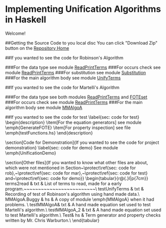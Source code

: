 # Implementing Unification Algorithms in Haskell      

Welcome!

##Getting the Source Code to you local disc
You can click "Download Zip" button on the [Repository Home](https://github.com/YueLiPicasso/unification)

##If you wanted to see the code for Robinson's Algorithm

###For the data type
see module [ReadPrintTerms](ReadPrintTerms.hs)
###For occurs check
see module [ReadPrintTerms](ReadPrintTerms.hs)
###For substitution
see module [Substitution](Substitution.hs)
###For the main algorithm body
see module [UnifyTerms](UnifyTerms.hs)

##If you wanted to see the code for Martelli's Algorithm

###For the data type
see both modules [ReadPrintTerms](ReadPrintTerms.hs) and [FOTEset](FOTEset.hs)
###For occurs check
see module [ReadPrintTerms](ReadPrintTerms.hs)
###For the main algorithm body
see module [MMAlgoA](MMAlgoA.hs)


##If you wanted to see the code for test
\label{sec: code for test}
\begin{description}
\item[For the equation generators] see module \emph{GenerateFOTE}
\item[For property inspection] see file \emph{testFunctions.hs}
\end{description}

\section[Code for Demonstration]{If you wanted to see the code for project demonstration}
\label{sec: code for demo}
See module \emph{UnificationDemo}

\section[Other files]{If you wanted to know what other files are about, which were not mentioned in Section~\protect\ref{sec: code for rob},~\protect\ref{sec: code for mar},~\protect\ref{sec: code for test} and~\protect\ref{sec: code for demo}}
\begin{tabular}{r@{.}l|p{7cm}}
terms2read & txt & List of terms to read, made for a early program.~~~~~~~~~~~~~~~~~~~~~~~~~\\
testUnifyTerms & txt & Recording of test of Robinson's algorithm using hand made data.\\
MMAlgoA.Buggy & hs & A copy of module \emph{MMAlgoA} when it had problems. \\
testMMAlgoA& txt & A hand made equation set used to test Martelli's algorithm.\\
testMMAlgoA\_2 & txt  & A hand made equation set used to test Martelli's algorithm.\\
Test& hs & Term generator and property checks written by Mr. Chris Warburton.\\
\end{tabular}
